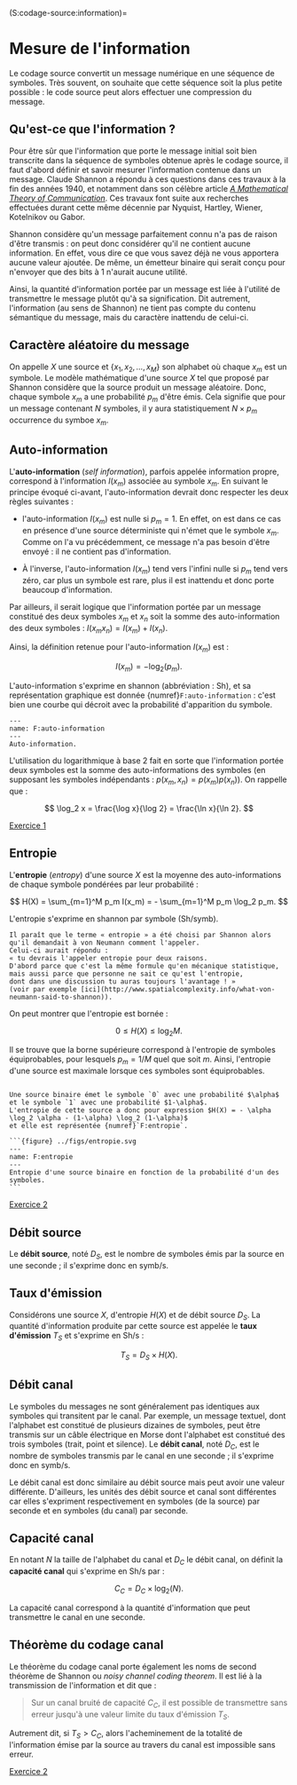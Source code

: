 (S:codage-source:information)=
# Mesure de l'information


Le codage source convertit un message numérique en une séquence de symboles.
Très souvent, on souhaite que cette séquence soit la plus petite possible : le code source peut alors effectuer une compression du message.


## Qu'est-ce que l'information ?

Pour être sûr que l'information que porte le message initial soit bien transcrite dans la séquence de symboles obtenue après le codage source,
il faut d'abord définir et savoir mesurer l'information contenue dans un message.
Claude Shannon a répondu à ces questions dans ces travaux à la fin des années 1940,
et notamment dans son célèbre article [_A Mathematical Theory of Communication_](http://people.math.harvard.edu/~ctm/home/text/others/shannon/entropy/entropy.pdf).
Ces travaux font suite aux recherches effectuées durant cette même décennie par Nyquist, Hartley, Wiener, Kotelnikov ou Gabor.

Shannon considère qu'un message parfaitement connu n'a pas de raison d'être transmis :
on peut donc considérer qu'il ne contient aucune information.
En effet, vous dire ce que vous savez déjà ne vous apportera aucune valeur ajoutée.
De même, un émetteur binaire qui serait conçu pour n'envoyer que des bits à 1 n'aurait aucune utilité.

Ainsi, la quantité d'information portée par un message est liée à l'utilité de transmettre le message plutôt qu'à sa signification.
Dit autrement, l'information (au sens de Shannon) ne tient pas compte du contenu sémantique du message,
mais du caractère inattendu de celui-ci.


## Caractère aléatoire du message

On appelle $X$ une source et $\{x_1, x_2,\dots,x_M\}$ son alphabet où chaque $x_m$ est un symbole.
Le modèle mathématique d'une source $X$ tel que proposé par Shannon considère que la source produit un message aléatoire.
Donc, chaque symbole $x_m$ a une probabilité $p_m$ d'être émis.
Cela signifie que pour un message contenant $N$ symboles, il y aura statistiquement $N \times p_m$ occurrence du symboe $x_m$.


## Auto-information

L'**auto-information** (_self information_), parfois appelée information propre,
correspond à l'information $I(x_m)$ associée au symbole $x_m$.
En suivant le principe évoqué ci-avant, l'auto-information devrait donc respecter les deux règles suivantes :

* l'auto-information $I(x_m)$ est nulle si $p_m=1$.
  En effet, on est dans ce cas en présence d'une source déterministe qui n'émet que le symbole $x_m$.
  Comme on l'a vu précédemment, ce message n'a pas besoin d'être envoyé : il ne contient pas d'information.
  
* À l'inverse, l'auto-information $I(x_m)$ tend vers l'infini nulle si $p_m$ tend vers zéro,
  car plus un symbole est rare, plus il est inattendu et donc porte beaucoup d'information.
  
Par ailleurs, il serait logique que l'information portée par un message constitué des deux symboles $x_m$ et $x_n$
soit la somme des auto-information des deux symboles : $I(x_mx_n) = I(x_m) + I(x_n)$.

Ainsi, la définition retenue pour l'auto-information $I(x_m)$ est :

$$
I(x_m) = - \log_2(p_m).
$$

L'auto-information s'exprime en shannon (abbréviation : Sh),
et sa représentation graphique est donnée {numref}`F:auto-information` :
c'est bien une courbe qui décroit avec la probabilité d'apparition du symbole.

```{figure} ../figs/auto-information.svg
---
name: F:auto-information
---
Auto-information.
```

L'utilisation du logarithmique à base 2 fait en sorte que l'information portée deux symboles
est la somme des auto-informations des symboles (en supposant les symboles indépendants : $p(x_m,x_n)=p(x_m)p(x_n)$).
On rappelle que :

$$
\log_2 x = \frac{\log x}{\log 2} = \frac{\ln x}{\ln 2}.
$$

<a class="btn btn-light" href="td.html#exercice-1" role="button">Exercice 1</a>

<!-- Et ainsi :

$$
\log_2 1 = 0 \qquad
\log_2 2 = 1 \qquad
\log_2 8 = 3 \qquad
\log_2 256 = 8.
$$ -->


## Entropie

L'**entropie** (_entropy_) d'une source $X$ est la moyenne des auto-informations de chaque symbole
pondérées par leur probabilité :

$$
H(X) = \sum_{m=1}^M p_m I(x_m) = - \sum_{m=1}^M p_m \log_2 p_m.
$$

L'entropie s'exprime en shannon par symbole (Sh/symb).

```{margin}
Il paraît que le terme « entropie » a été choisi par Shannon alors qu'il demandait à von Neumann comment l'appeler.
Celui-ci aurait répondu :
« tu devrais l'appeler entropie pour deux raisons.
D'abord parce que c'est la même formule qu'en mécanique statistique,
mais aussi parce que personne ne sait ce qu'est l'entropie,
dont dans une discussion tu auras toujours l'avantage ! »
(voir par exemple [ici](http://www.spatialcomplexity.info/what-von-neumann-said-to-shannon)).
```

<!-- Proakis, problème 3-5 -->
On peut montrer que l'entropie est bornée :

$$
0 \leq H(X) \leq \log_2 M.
$$

Il se trouve que la borne supérieure correspond à l'entropie de symboles équiprobables,
pour lesquels $p_m = 1/M$ quel que soit $m$.
Ainsi, l'entropie d'une source est maximale lorsque ces symboles sont équiprobables.

````{div} exemple

Une source binaire émet le symbole `0` avec une probabilité $\alpha$ et le symbole `1` avec une probabilité $1-\alpha$.
L'entropie de cette source a donc pour expression $H(X) = - \alpha \log_2 \alpha - (1-\alpha) \log_2 (1-\alpha)$
et elle est représentée {numref}`F:entropie`.

```{figure} ../figs/entropie.svg
---
name: F:entropie
---
Entropie d'une source binaire en fonction de la probabilité d'un des symboles.
```

````

<a class="btn btn-light" href="td.html#exercice-2" role="button">Exercice 2</a>


## Débit source

Le **débit source**, noté $D_S$, est le nombre de symboles émis par la source en une seconde ;
il s'exprime donc en symb/s.


## Taux d'émission

Considérons une source $X$, d'entropie $H(X)$ et de débit source $D_S$.
La quantité d'information produite par cette source est appelée le **taux d'émission** $T_S$ et s'exprime en Sh/s :

$$
T_S = D_S \times H(X).
$$


## Débit canal

Le symboles du messages ne sont généralement pas identiques aux symboles qui transitent par le canal.
Par exemple, un message textuel, dont l'alphabet est constitué de plusieurs dizaines de symboles,
peut être transmis sur un câble électrique en Morse dont l'alphabet est constitué des trois symboles (trait, point et silence).
Le **débit canal**, noté $D_C$, est le nombre de symboles transmis par le canal en une seconde ;
il s'exprime donc en symb/s.

Le débit canal est donc similaire au débit source mais peut avoir une valeur différente.
D'ailleurs, les unités des débit source et canal sont différentes car elles s'expriment respectivement
en symboles (de la source) par seconde et en symboles (du canal) par seconde.


## Capacité canal

En notant $N$ la taille de l'alphabet du canal et $D_C$ le débit canal,
on définit la **capacité canal** qui s'exprime en Sh/s par :

$$
C_C = D_C \times \log_2(N).
$$

La capacité canal correspond à la quantité d'information que peut transmettre le canal en une seconde.


## Théorème du codage canal

Le théorème du codage canal porte également les noms de second théorème de Shannon ou _noisy channel coding theorem_.
Il est lié à la transmission de l'information et dit que :

> Sur un canal bruité de capacité $C_C$, il est possible de transmettre sans erreur jusqu'à une valeur limite du taux d'émission $T_S$.

Autrement dit, si $T_S > C_C$, alors l'acheminement de la totalité de l'information émise par la source au travers du canal est impossible sans erreur.

<a class="btn btn-light" href="td.html#exercice-2" role="button">Exercice 2</a>